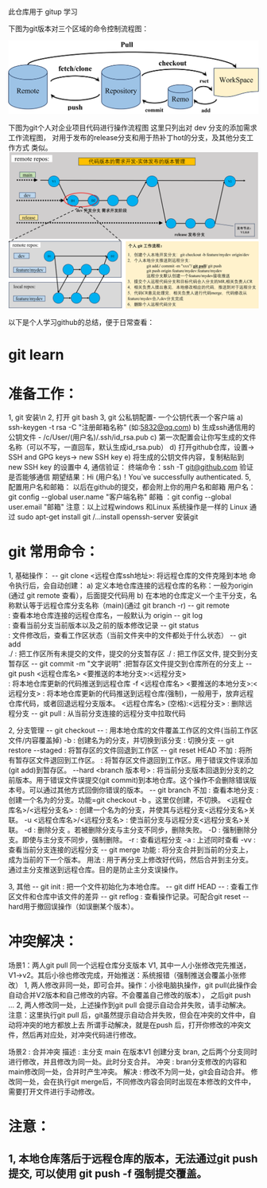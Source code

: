 此仓库用于 gitup 学习

下图为git版本对三个区域的命令控制流程图：

![本地路径](./picture/flow_chart.png "md图片插入")

下图为git个人对企业项目代码进行操作流程图
这里只列出对 dev 分支的添加需求工作流程图，
对用于发布的release分支和用于热补丁hot的分支，及其他分支工作方式 类似。
![本地路径](./picture/branch_management_chart.png "md图片插入")


以下是个人学习github的总结，便于日常查看：

# git learn

# 准备工作：
1, git 安装\n
2, 打开 git bash
3, git 公私钥配置- 一个公钥代表一个客户端
	a) ssh-keygen -t rsa -C "注册邮箱名称" (如:5832@qq.com)
	b) 生成ssh通信用的公钥文件 - /c/User/(用户名)/.ssh/id_rsa.pub
	c) 第一次配置会让你写生成的文件名称（可以不写，一直回车，默认生成id_rsa.pub）
	d) 打开github仓库，设置-> SSH and GPG keys-> new SSH key
	e) 将生成的公钥文件内容，复制粘贴到 new SSH key 的设置中
4, 通信验证：
	终端命令：ssh -T git@github.com 验证是否能够通信
	期望结果：Hi (用户名)！You`ve successfully authenticated.
5, 配置用户名和邮箱：
	以后在github的提交，都会附上你的用户名和邮箱
	用户名：git config --global user.name "客户端名称"
	邮箱  ：git config --global user.email "邮箱"
注意：以上过程windows 和Linux 系统操作是一样的
	Linux 通过 sudo apt-get install git /...install openssh-server 安装git


# git 常用命令：
1, 基础操作：
-- git clone 
	<远程仓库ssh地址>: 将远程仓库的文件克隆到本地
		命令执行后，会自动创建：
		a) 定义本地仓库连接的远程仓库的名称：一般为origin (通过 git remote 查看），后面提交代码用
		b) 在本地的仓库定义一个主干分支，名称默认等于远程仓库分支名称（main)(通过 git branch -r)
-- git remote	
			: 查看本地仓库连接的远程仓库名，一般默认为 origin
-- git log	
			: 查看当前分支当前版本以及之前的版本修改记录
-- git status	
			: 文件修改后，查看工作区状态（当前文件夹中的文件都处于什么状态）
-- git add	
	./		: 把工作区所有未提交的文件，提交的分支暂存区
	./<file>	: 把工作区文件<file>, 提交到分支暂存区
-- git commit -m 
	"文字说明"	:把暂存区文件提交到仓库所在的分支上
-- git push 
	<远程仓库名> <要推送的本地分支>:<远程分支>    
			: 将本地仓库更新的代码推送到远程仓库
	-f <远程仓库名> <要推送的本地分支>:<远程分支> 
			: 将本地仓库更新的代码推送到远程仓库(强制)，一般用于，放弃远程仓库代码，或者回退远程分支版本。
	<远程仓库名> (空格):<远程分支>
			: 删除远程分支
-- git pull	
			: 从当前分支连接的远程分支中拉取代码

2, 分支管理
-- git checkout 
	-- <filename> 	: 用本地仓库的文件覆盖工作区的文件(当前工作区文件/内容覆盖掉)
	-b <name>     	: 创建名为<name>的分支，并切换到该分支
	<branch name> 	: 切换分支
-- git restore --staged
	<filename>    	: 将暂存区的文件回退到工作区
-- git reset HEAD
	不加		: 将所有暂存区文件退回到工作区。
	<filename>	: 将暂存区文件<filename>退回到工作区。用于错误文件误添加(git add)到暂存区。
	--hard <branch 版本号> 
			: 将当前分支版本回退到分支的之前版本。用于错误文件误提交(git commit)到本地仓库。这个操作不会删除错误版本号。可以通过其他方式回倒你错误的版本。
-- git branch 
	不加   		: 查看本地分支
	<name> 		: 创建一个名为<name>的分支。功能=git checkout -b <name>。这里仅创建，不切换。
	<name> <远程仓库名>/<远程分支名> 
			: 创建一个名为<name>的分支，并使其与远程分支<远程分支名>关联。
	-u <远程仓库名>/<远程分支名> 
			: 使当前分支与远程分支<远程分支名>关联。
	-d <branch name>: 删除分支 <branch name>。若被删除分支与主分支不同步，删除失败。
	-D <branch name>: 强制删除分支<branch name >。即使与主分支不同步，强制删除。
	-r     		: 查看远程分支
	-a     		: 上述同时查看
	-vv    		: 查看当前分支连接的远程分支
-- git merge <branch name> 
	功能 		: 将分支<branch name>合并到当前的分支上，成为当前的下一个版本。
	用法 		: 用于再分支上修改好代码，然后合并到主分支。通过主分支推送到远程仓库。目的是防止主分支误操作。

3, 其他
-- git init		: 把一个文件初始化为本地仓库。
-- git diff HEAD 
	-- <file>	: 查看工作区文件和仓库中该文件的差异
-- git reflog 
			: 查看操作记录。可配合git reset -- hard用于撤回误操作（如误删某个版本）。

# 冲突解决：
场景1：两人git pull 同一个远程仓库分支版本 V1, 其中一人小张修改完先推送，V1->v2。其后小徐也修改完成，开始推送：系统报错（强制推送会覆盖小张修改）
1, 两人修改非同一处，即可合并。操作：小徐电脑执操作，git pull(此操作会自动合并V2版本和自己修改的内容。不会覆盖自己修改的版本）， 之后git push ...
2, 两人修改同一处，上述操作到git pull 会提示自动合并失败，请手动解决。
	注意：这里执行git pull 后，git虽然提示自动合并失败，但会在冲突的文件中，自动将冲突的地方都放上去		所谓手动解决，就是在push 后，打开你修改的冲突文件，然后再对应处，对冲突代码进行修改。

场景2 : 合并冲突
	描述 : 主分支 main 在版本V1 创建分支 bran, 之后两个分支同时进行修改，并且修改为同一处。此时分支合并。
	冲突 : bran分支修改的内容和main修改同一处，合并时产生冲突。
	解决 : 
	     修改不为同一处，git会自动合并。
	     修改同一处，会在执行git merge后，不同修改内容会同时出现在本修改的文件中，需要打开文件进行手动修改。


# 注意：
1, 本地仓库落后于远程仓库的版本，无法通过git push 提交, 可以使用 git push -f 强制提交覆盖。
-
